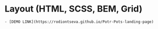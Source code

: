# Layout (HTML, SCSS, BEM, Grid)
    - [DEMO LINK](https://rodiontseva.github.io/Potr-Pots-landing-page)
